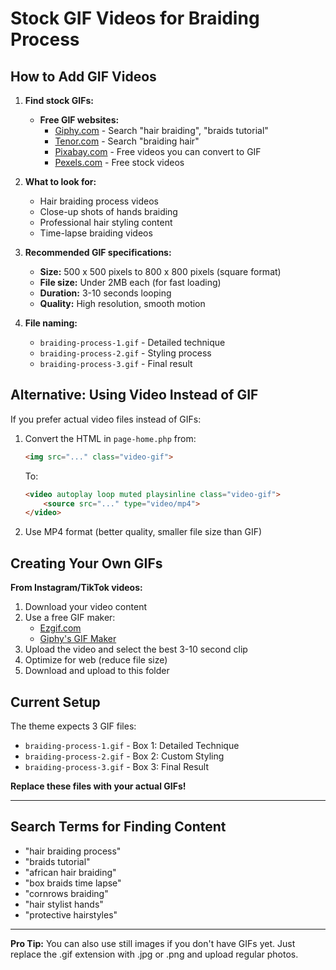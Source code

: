 # Stock GIF Videos for Braiding Process

## How to Add GIF Videos

1. **Find stock GIFs:**
   - **Free GIF websites:**
     - [Giphy.com](https://giphy.com) - Search "hair braiding", "braids tutorial"
     - [Tenor.com](https://tenor.com) - Search "braiding hair"
     - [Pixabay.com](https://pixabay.com) - Free videos you can convert to GIF
     - [Pexels.com](https://pexels.com) - Free stock videos

2. **What to look for:**
   - Hair braiding process videos
   - Close-up shots of hands braiding
   - Professional hair styling content
   - Time-lapse braiding videos

3. **Recommended GIF specifications:**
   - **Size:** 500 x 500 pixels to 800 x 800 pixels (square format)
   - **File size:** Under 2MB each (for fast loading)
   - **Duration:** 3-10 seconds looping
   - **Quality:** High resolution, smooth motion

4. **File naming:**
   - `braiding-process-1.gif` - Detailed technique
   - `braiding-process-2.gif` - Styling process
   - `braiding-process-3.gif` - Final result

## Alternative: Using Video Instead of GIF

If you prefer actual video files instead of GIFs:

1. Convert the HTML in `page-home.php` from:
   ```html
   <img src="..." class="video-gif">
   ```
   
   To:
   ```html
   <video autoplay loop muted playsinline class="video-gif">
       <source src="..." type="video/mp4">
   </video>
   ```

2. Use MP4 format (better quality, smaller file size than GIF)

## Creating Your Own GIFs

**From Instagram/TikTok videos:**
1. Download your video content
2. Use a free GIF maker:
   - [Ezgif.com](https://ezgif.com/video-to-gif)
   - [Giphy's GIF Maker](https://giphy.com/create/gifmaker)
3. Upload the video and select the best 3-10 second clip
4. Optimize for web (reduce file size)
5. Download and upload to this folder

## Current Setup

The theme expects 3 GIF files:
- `braiding-process-1.gif` - Box 1: Detailed Technique
- `braiding-process-2.gif` - Box 2: Custom Styling
- `braiding-process-3.gif` - Box 3: Final Result

**Replace these files with your actual GIFs!**

---

## Search Terms for Finding Content

- "hair braiding process"
- "braids tutorial"
- "african hair braiding"
- "box braids time lapse"
- "cornrows braiding"
- "hair stylist hands"
- "protective hairstyles"

---

**Pro Tip:** You can also use still images if you don't have GIFs yet. Just replace the .gif extension with .jpg or .png and upload regular photos.
